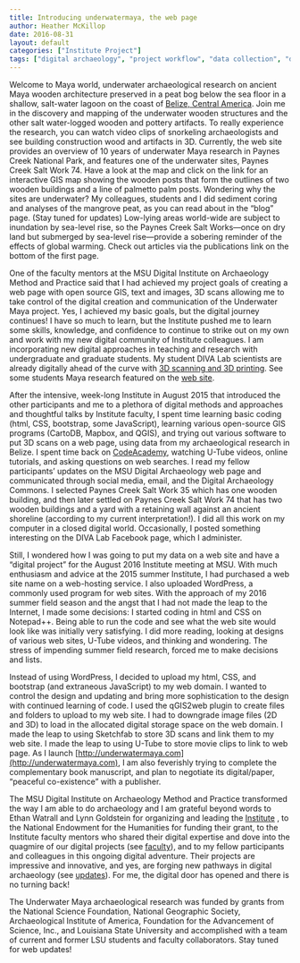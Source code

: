 ```yaml
---
title: Introducing underwatermaya, the web page
author: Heather McKillop
date: 2016-08-31
layout: default
categories: ["Institute Project"]
tags: ["digital archaeology", "project workflow", "data collection", "data cleaning"]
---
```


Welcome to Maya world, underwater archaeological research on ancient Maya wooden architecture preserved in a peat bog below the sea floor in a shallow, salt-water lagoon on the coast of [Belize, Central America](http://underwatermaya.com).  Join me  in the discovery and mapping of the underwater wooden structures and the other salt water-logged wooden and pottery artifacts. To really experience the research, you can watch video clips of snorkeling archaeologists and see building construction wood and artifacts in 3D. Currently, the web site provides an overview of 10 years of underwater Maya research in Paynes Creek National Park, and features one of the underwater sites, Paynes Creek Salt Work 74. Have a look at the map and click on the link for an interactive GIS map showing the wooden posts that form the outlines of two wooden buildings and a line of palmetto palm posts. Wondering why the sites are underwater? My colleagues, students and I did sediment coring and analyses of the mangrove peat, as you can read about in the “blog” page. (Stay tuned for updates) Low-lying areas world-wide are subject to inundation by sea-level rise, so the Paynes Creek Salt Works—once on dry land but submerged by sea-level rise—provide a sobering reminder of the effects of global warming. Check out articles via the publications link on the bottom of the first page.

One of the faculty mentors at the MSU Digital Institute on Archaeology Method and Practice said that I had achieved my project goals of creating a web page with open source GIS, text and images, 3D scans allowing me to take control of the digital creation and communication of the Underwater Maya project. Yes, I achieved my basic goals, but the digital journey continues! I have so much to learn, but the Institute pushed me to learn some skills, knowledge, and confidence to continue to strike out on my own and work with my new digital community of Institute colleagues. I am incorporating new digital approaches in teaching and research with undergraduate and graduate students. My student DIVA Lab scientists are already digitally ahead of the curve with [3D scanning and 3D printing](http://site74.underwatermaya.com/DIVA_Lab.html).  See some students Maya research featured on the [web site](http://site74.underwatermaya.com/blog.html).

After the intensive, week-long Institute in August 2015 that introduced the other participants and me to a plethora of digital methods and approaches and thoughtful talks by Institute faculty, I spent time learning basic coding (html, CSS, bootstrap, some JavaScript), learning various open-source GIS programs (CartoDB, Mapbox, and QGIS), and trying out various software to put 3D scans on a web page, using data from my archaeological research in Belize. I spent time back on [CodeAcademy](http://Codecademy.com), watching U-Tube videos, online tutorials, and asking questions on web searches. I read my fellow participants’ updates on the MSU Digital Archaeology web page and communicated through social media, email, and the Digital Archaeology Commons.   I selected Paynes Creek Salt Work 35 which has one wooden building, and then later settled on Paynes Creek Salt Work 74 that has two wooden buildings and a yard with a retaining wall against an ancient shoreline (according to my current interpretation!). I did all this work on my computer in a closed digital world. Occasionally, I posted something interesting on the DIVA Lab Facebook page, which I administer.

Still, I wondered how I was going to put my data on a web site and have a “digital project” for the August 2016 Institute meeting at MSU. With much enthusiasm and advice at the 2015 summer Institute, I had purchased a web site name on a web-hosting service. I also uploaded WordPress, a commonly used program for web sites. With the approach of my 2016 summer field season and the angst that I had not made the leap to the Internet, I made some decisions: I started coding in html and CSS on Notepad++. Being able to run the code and see what the web site would look like was initially very satisfying. I did more reading, looking at designs of various web sites, U-Tube videos, and thinking and wondering. The stress of impending summer field research, forced me to make decisions and lists.

Instead of using WordPress, I decided to upload my html, CSS, and bootstrap (and extraneous JavaScript) to my web domain. I wanted to control the design and updating and bring more sophistication to the design with continued learning of code. I used the qGIS2web plugin to create files and folders to upload to my web site. I had to downgrade image files (2D and 3D) to load in the allocated digital storage space on the web domain. I made the leap to using Sketchfab to store 3D scans and link them to my web site. I made the leap to using U-Tube to store movie clips to link to web page. As I launch [http://underwatermaya.com](http://underwatermaya.com), I am also feverishly trying to complete the complementary book manuscript, and plan to negotiate its digital/paper, “peaceful co-existence” with a publisher.

The MSU Digital Institute on Archaeology Method and Practice transformed the way I am able to do archaeology and I am grateful beyond words to Ethan Watrall and Lynn Goldstein for organizing and leading the [Institute](/about/) , to the National Endowment for the Humanities for funding their grant, to the Institute faculty mentors who shared their digital expertise and dove into the quagmire of our digital projects (see [faculty](/faculty/)), and to my fellow participants and colleagues in this ongoing digital adventure. Their projects are impressive and innovative, and yes, are forging new pathways in digital archaeology (see [updates](/news/)). For me, the digital door has opened and there is no turning back!

The Underwater Maya archaeological research was funded by grants from the National Science Foundation, National Geographic Society, Archaeological Institute of America, Foundation for the Advancement of Science, Inc., and Louisiana State University and accomplished with a team of current and former LSU students and faculty collaborators. Stay tuned for web updates!

